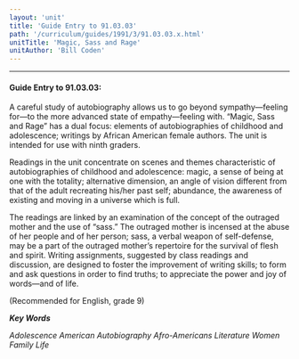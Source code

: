 ```yaml
---
layout: 'unit'
title: 'Guide Entry to 91.03.03'
path: '/curriculum/guides/1991/3/91.03.03.x.html'
unitTitle: 'Magic, Sass and Rage'
unitAuthor: 'Bill Coden'
---
```


<body>
<hr/>
 <h4>
  Guide Entry to 91.03.03:
 </h4>
 A careful study of autobiography allows us to go beyond sympathy—feeling for—to the more advanced state of empathy—feeling with. “Magic, Sass and Rage” has a dual focus: elements of autobiographies of childhood and adolescence; writings by African American female authors. The unit is intended for use with ninth graders.
 <p>
  Readings in the unit concentrate on scenes and themes characteristic of autobiographies of childhood and adolescence: magic, a sense of being at one with the totality; alternative dimension, an angle of vision different from that of the adult recreating his/her past self; abundance, the awareness of existing and moving in a universe which is full.
 </p>
 <p>
  The readings are linked by an examination of the concept of the outraged mother and the use of “sass.” The outraged mother is incensed at the abuse of her people and of her person; sass, a verbal weapon of self-defense, may be a part of the outraged mother’s repertoire for the survival of flesh and spirit. Writing assignments, suggested by class readings and discussion, are designed to foster the improvement of writing skills; to form and ask questions in order to find truths; to appreciate the power and joy of words—and of life.
 </p>
 <p>
  (Recommended for English, grade 9)
 </p>
<p>
  <b>
   <i>
    Key Words
   </i>
  </b>
  <br/>
 </p>
 <p>
  <i>
   Adolescence American Autobiography Afro-Americans Literature Women Family Life
  </i>
 </p>

</body>
